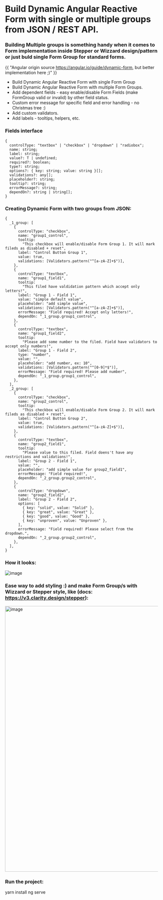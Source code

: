 # Build Dynamic Angular Reactive Form with single or multiple groups from JSON / REST API.
### Building Multiple groups is something handy when it comes to Form implementation inside Stepper or Wizzard design/pattern or just buld single Form Group for standard forms.
{{ "Angular origin source https://angular.io/guide/dynamic-form, but better implementation here ;)" }}
* Build Dynamic Angular Reactive Form with single Form Group
* Build Dynamic Angular Reactive Form with multiple Form Groups.
* Add dependent fields - easy enable/disable Form Fields (make FormGroup valid or invalid) by other field status.
* Custom error message for specific field and error handling - no Christmas tree :)
* Add custom validators.
* Add labels - tooltips, helpers, etc.


### Fields interface
```
{
  controlType: "textbox" | "checkbox" | "dropdown" | "radiobox";
  name: string;
  label: string;
  value?: T | undefined;
  required?: boolean;
  type?: string;
  options?: { key: string; value: string }[];
  validations?: any[];
  placeholder?: string;
  tooltip?: string;
  errorMessage?: string;
  dependOn?: string | string[];
}
```

### Creating Dynamic Form with two groups from JSON:

```
{
  _1_group: [
    {
      controlType: "checkbox",
      name: "group1_control",
      tooltip:
        "This checkbox will enable/disable Form Group 1. It will mark fileds as disabled + reset",
      label: "Control Button Group 1",
      value: true,
      validations: [Validators.pattern("^[a-zA-Z]+$")],
    },
    {
      controlType: "textbox",
      name: "group1_field1",
      tooltip:
        "This filed have valdidation pattern which accept only letters!",
      label: "Group 1 - Field 1",
      value: "simple default value",
      placeholder: "add simple value",
      validations: [Validators.pattern("^[a-zA-Z]+$")],
      errorMessage: "Field required! Accept only letters!",
      dependOn: "_1_group.group1_control",
    },
    {
      controlType: "textbox",
      name: "group1_field2",
      tooltip:
        "Please add some number to the filed. Field have validators to accept only numbers!",
      label: "Group 1 - Field 2",
      type: "number",
      value: "",
      placeholder: "add number, ex: 10",
      validations: [Validators.pattern("^[0-9]*$")],
      errorMessage: "Field required! Please add number",
      dependOn: "_1_group.group1_control",
    },
  ],
  _2_group: [
    {
      controlType: "checkbox",
      name: "group2_control",
      tooltip:
        "This checkbox will enable/disable Form Group 2. It will mark fileds as disabled + reset",
      label: "Control Button Group 2",
      value: true,
      validations: [Validators.pattern("^[a-zA-Z]+$")],
    },
    {
      controlType: "textbox",
      name: "group2_field1",
      tooltip:
        "Please value to this filed. Field doens't have any restrictions and validations!",
      label: "Group 2 - Field 1",
      value: "",
      placeholder: "add simple value for group2_field1",
      errorMessage: "Field required!",
      dependOn: "_2_group.group2_control",
    },
    {
      controlType: "dropdown",
      name: "group2_field2",
      label: "Group 2 - Field 2",
      options: [
        { key: "solid", value: "Solid" },
        { key: "great", value: "Great" },
        { key: "good", value: "Good" },
        { key: "unproven", value: "Unproven" },
      ],
      errorMessage: "Field required! Please select from the dropdown.",
      dependOn: "_2_group.group2_control",
    },
  ],
}
```

### How it looks:

![image](https://user-images.githubusercontent.com/9692941/165462900-ce23ae38-dc6b-4c35-8f76-e46a48d5a6f1.png)

### Ease way to add styling :) and make Form Group/s with Wizzard or Stepper style, like (docs: https://v3.clarity.design/stepper):

<img width="874" alt="image" src="https://user-images.githubusercontent.com/9692941/165463041-385f95e1-84ad-4970-9d5b-a143f34390dd.png">

### Run the project:

yarn install
ng serve
